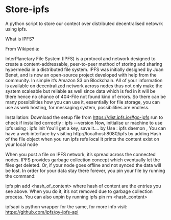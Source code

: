# Store-ipfs
A python script to store our contect over distributed decentralised netowrk using ipfs.

What is IPFS?

From Wikipedia:

InterPlanetary File System (IPFS) is a protocol and network designed to create a content-addressable, peer-to-peer method of storing and sharing hypermedia in a distributed file system. 
IPFS was initially designed by Juan Benet, and is now an open-source project developed with help from the community.
In simple it’s Amazon S3 on Blockchain. All of your information is available on decentralized network across nodes thus not only make the system scaleable but reliable as well since data which is fed in it will be there hence no chance of 404-File not found kind of errors.
So there can be many possibilities how you can use it, essentially for file storage, you can use as web hosting, for messaging system, possibilities are endless.

Installation:
Download the setup file from https://dist.ipfs.io/#go-ipfs
run to check if installed correctly :  ipfs --version
Now, initialise ur machine to use ipfs using : ipfs init
You'll get a key, save it....
by Use : ipfs daemon , You can have a web interface by visiting http://localhost:8080/ipfs by adding Hash of the file object
when you run ipfs refs local it prints the content exist on your local node

When you post a file on IPFS network, it’s spread across the connected nodes. IPFS provides garbage collection concept which eventually let the files get deleted. Or, if your node goes offline and not synced the data will be lost. In order for your data stay there forever, you pin your file by running the command:

ipfs pin add <hash_of_content> where hash of content are the entries you see above. When you do it, it’s not removed due to garbage collection process. You can also unpin by running ipfs pin rm <hash_content>

ipfsapi is python wrapper for the same, for more info visit:
https://github.com/ipfs/py-ipfs-api

